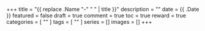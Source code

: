 +++
title = "{{ replace .Name "-" " " | title }}"
description = ""
date = {{ .Date }}
featured = false
draft = true
comment = true
toc = true
reward = true
categories = [
  ""
]
tags = [
  ""
]
series = []
images = []
+++
